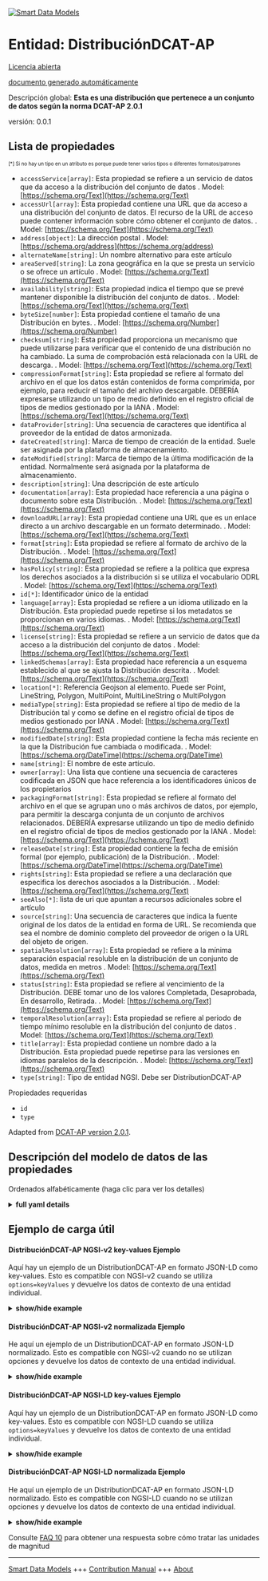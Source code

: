 <!-- 10-Header -->  
[![Smart Data Models](https://smartdatamodels.org/wp-content/uploads/2022/01/SmartDataModels_logo.png "Logo")](https://smartdatamodels.org)  
Entidad: DistribuciónDCAT-AP  
============================<!-- /10-Header -->  
<!-- 15-License -->  
[Licencia abierta](https://github.com/smart-data-models//dataModel.DCAT-AP/blob/master/DistributionDCAT-AP/LICENSE.md)  
[documento generado automáticamente](https://docs.google.com/presentation/d/e/2PACX-1vTs-Ng5dIAwkg91oTTUdt8ua7woBXhPnwavZ0FxgR8BsAI_Ek3C5q97Nd94HS8KhP-r_quD4H0fgyt3/pub?start=false&loop=false&delayms=3000#slide=id.gb715ace035_0_60)  
<!-- /15-License -->  
<!-- 20-Description -->  
Descripción global: **Esta es una distribución que pertenece a un conjunto de datos según la norma DCAT-AP 2.0.1**  
versión: 0.0.1  
<!-- /20-Description -->  
<!-- 30-PropertiesList -->  

## Lista de propiedades  

<sup><sub>[*] Si no hay un tipo en un atributo es porque puede tener varios tipos o diferentes formatos/patrones</sub></sup>  
- `accessService[array]`: Esta propiedad se refiere a un servicio de datos que da acceso a la distribución del conjunto de datos  . Model: [https://schema.org/Text](https://schema.org/Text)- `accessUrl[array]`: Esta propiedad contiene una URL que da acceso a una distribución del conjunto de datos. El recurso de la URL de acceso puede contener información sobre cómo obtener el conjunto de datos.  . Model: [https://schema.org/Text](https://schema.org/Text)- `address[object]`: La dirección postal  . Model: [https://schema.org/address](https://schema.org/address)- `alternateName[string]`: Un nombre alternativo para este artículo  - `areaServed[string]`: La zona geográfica en la que se presta un servicio o se ofrece un artículo  . Model: [https://schema.org/Text](https://schema.org/Text)- `availability[string]`: Esta propiedad indica el tiempo que se prevé mantener disponible la distribución del conjunto de datos.  . Model: [https://schema.org/Text](https://schema.org/Text)- `byteSize[number]`: Esta propiedad contiene el tamaño de una Distribución en bytes.  . Model: [https://schema.org/Number](https://schema.org/Number)- `checksum[string]`: Esta propiedad proporciona un mecanismo que puede utilizarse para verificar que el contenido de una distribución no ha cambiado. La suma de comprobación está relacionada con la URL de descarga.  . Model: [https://schema.org/Text](https://schema.org/Text)- `compressionFormat[string]`: Esta propiedad se refiere al formato del archivo en el que los datos están contenidos de forma comprimida, por ejemplo, para reducir el tamaño del archivo descargable. DEBERÍA expresarse utilizando un tipo de medio definido en el registro oficial de tipos de medios gestionado por la IANA  . Model: [https://schema.org/Text](https://schema.org/Text)- `dataProvider[string]`: Una secuencia de caracteres que identifica al proveedor de la entidad de datos armonizada.  - `dateCreated[string]`: Marca de tiempo de creación de la entidad. Suele ser asignada por la plataforma de almacenamiento.  - `dateModified[string]`: Marca de tiempo de la última modificación de la entidad. Normalmente será asignada por la plataforma de almacenamiento.  - `description[string]`: Una descripción de este artículo  - `documentation[array]`: Esta propiedad hace referencia a una página o documento sobre esta Distribución.  . Model: [https://schema.org/Text](https://schema.org/Text)- `downloadURL[array]`: Esta propiedad contiene una URL que es un enlace directo a un archivo descargable en un formato determinado.  . Model: [https://schema.org/Text](https://schema.org/Text)- `format[string]`: Esta propiedad se refiere al formato de archivo de la Distribución.  . Model: [https://schema.org/Text](https://schema.org/Text)- `hasPolicy[string]`: Esta propiedad se refiere a la política que expresa los derechos asociados a la distribución si se utiliza el vocabulario ODRL  . Model: [https://schema.org/Text](https://schema.org/Text)- `id[*]`: Identificador único de la entidad  - `language[array]`: Esta propiedad se refiere a un idioma utilizado en la Distribución. Esta propiedad puede repetirse si los metadatos se proporcionan en varios idiomas.  . Model: [https://schema.org/Text](https://schema.org/Text)- `license[string]`: Esta propiedad se refiere a un servicio de datos que da acceso a la distribución del conjunto de datos  . Model: [https://schema.org/Text](https://schema.org/Text)- `linkedSchemas[array]`: Esta propiedad hace referencia a un esquema establecido al que se ajusta la Distribución descrita.  . Model: [https://schema.org/Text](https://schema.org/Text)- `location[*]`: Referencia Geojson al elemento. Puede ser Point, LineString, Polygon, MultiPoint, MultiLineString o MultiPolygon  - `mediaType[string]`: Esta propiedad se refiere al tipo de medio de la Distribución tal y como se define en el registro oficial de tipos de medios gestionado por IANA  . Model: [https://schema.org/Text](https://schema.org/Text)- `modifiedDate[string]`: Esta propiedad contiene la fecha más reciente en la que la Distribución fue cambiada o modificada.  . Model: [https://schema.org/DateTime](https://schema.org/DateTime)- `name[string]`: El nombre de este artículo.  - `owner[array]`: Una lista que contiene una secuencia de caracteres codificada en JSON que hace referencia a los identificadores únicos de los propietarios  - `packagingFormat[string]`: Esta propiedad se refiere al formato del archivo en el que se agrupan uno o más archivos de datos, por ejemplo, para permitir la descarga conjunta de un conjunto de archivos relacionados. DEBERÍA expresarse utilizando un tipo de medio definido en el registro oficial de tipos de medios gestionado por la IANA  . Model: [https://schema.org/Text](https://schema.org/Text)- `releaseDate[string]`: Esta propiedad contiene la fecha de emisión formal (por ejemplo, publicación) de la Distribución.  . Model: [https://schema.org/DateTime](https://schema.org/DateTime)- `rights[string]`: Esta propiedad se refiere a una declaración que especifica los derechos asociados a la Distribución.  . Model: [https://schema.org/Text](https://schema.org/Text)- `seeAlso[*]`: lista de uri que apuntan a recursos adicionales sobre el artículo  - `source[string]`: Una secuencia de caracteres que indica la fuente original de los datos de la entidad en forma de URL. Se recomienda que sea el nombre de dominio completo del proveedor de origen o la URL del objeto de origen.  - `spatialResolution[array]`: Esta propiedad se refiere a la mínima separación espacial resoluble en la distribución de un conjunto de datos, medida en metros  . Model: [https://schema.org/Text](https://schema.org/Text)- `status[string]`: Esta propiedad se refiere al vencimiento de la Distribución. DEBE tomar uno de los valores Completada, Desaprobada, En desarrollo, Retirada.  . Model: [https://schema.org/Text](https://schema.org/Text)- `temporalResolution[array]`: Esta propiedad se refiere al periodo de tiempo mínimo resoluble en la distribución del conjunto de datos  . Model: [https://schema.org/Text](https://schema.org/Text)- `title[array]`: Esta propiedad contiene un nombre dado a la Distribución. Esta propiedad puede repetirse para las versiones en idiomas paralelos de la descripción.  . Model: [https://schema.org/Text](https://schema.org/Text)- `type[string]`: Tipo de entidad NGSI. Debe ser DistributionDCAT-AP  <!-- /30-PropertiesList -->  
<!-- 35-RequiredProperties -->  
Propiedades requeridas  
- `id`  - `type`  <!-- /35-RequiredProperties -->  
<!-- 40-RequiredProperties -->  
Adapted from [DCAT-AP version 2.0.1](https://joinup.ec.europa.eu/sites/default/files/distribution/access_url/2020-06/e4823478-4458-4546-9a85-3609867ad089/DCAT_AP_2.0.1.pdf).  
<!-- /40-RequiredProperties -->  
<!-- 50-DataModelHeader -->  
## Descripción del modelo de datos de las propiedades  
Ordenados alfabéticamente (haga clic para ver los detalles)  
<!-- /50-DataModelHeader -->  
<!-- 60-ModelYaml -->  
<details><summary><strong>full yaml details</strong></summary>    
```yaml  
DistributionDCAT-AP:    
  description: 'this is a distribution belonging ot a dataset according to the DCAT-AP standard 2.0.1'    
  properties:    
    accessService:    
      description: 'This property refers to a data service that gives access to the distribution of the dataset'    
      items:    
        type: string    
      type: array    
      x-ngsi:    
        model: https://schema.org/Text    
        type: Property    
    accessUrl:    
      description: 'This property contains a URL that gives access to a Distribution of the Dataset. The resource at the access URL may contain information about how to get the Dataset.'    
      items:    
        minitems: 1    
        type: string    
      type: array    
      x-ngsi:    
        model: https://schema.org/Text    
        type: Property    
    address:    
      description: 'The mailing address'    
      properties:    
        addressCountry:    
          description: 'Property. The country. For example, Spain. Model:''https://schema.org/addressCountry'''    
          type: string    
        addressLocality:    
          description: 'Property. The locality in which the street address is, and which is in the region. Model:''https://schema.org/addressLocality'''    
          type: string    
        addressRegion:    
          description: 'Property. The region in which the locality is, and which is in the country. Model:''https://schema.org/addressRegion'''    
          type: string    
        postOfficeBoxNumber:    
          description: 'Property. The post office box number for PO box addresses. For example, 03578. Model:''https://schema.org/postOfficeBoxNumber'''    
          type: string    
        postalCode:    
          description: 'Property. The postal code. For example, 24004. Model:''https://schema.org/https://schema.org/postalCode'''    
          type: string    
        streetAddress:    
          description: 'Property. The street address. Model:''https://schema.org/streetAddress'''    
          type: string    
      type: object    
      x-ngsi:    
        model: https://schema.org/address    
        type: Property    
    alternateName:    
      description: 'An alternative name for this item'    
      type: string    
      x-ngsi:    
        type: Property    
    areaServed:    
      description: 'The geographic area where a service or offered item is provided'    
      type: string    
      x-ngsi:    
        model: https://schema.org/Text    
        type: Property    
    availability:    
      description: 'This property indicates how long it is planned to keep the Distribution of the Dataset available.'    
      type: string    
      x-ngsi:    
        model: https://schema.org/Text    
        type: Property    
    byteSize:    
      description: 'This property contains the size of a Distribution in bytes.'    
      type: number    
      x-ngsi:    
        model: https://schema.org/Number    
        type: Property    
    checksum:    
      description: 'This property provides a mechanism that can be used to verify that the contents of a distribution have not changed. The checksum is related to the downloadURL.'    
      type: string    
      x-ngsi:    
        model: https://schema.org/Text    
        type: Property    
    compressionFormat:    
      description: 'This property refers to the format of the file in which the data is contained in a compressed form, e.g. to reduce the size of the downloadable file. It SHOULD be expressed using a media type as defined in the official register of media types managed by IANA'    
      type: string    
      x-ngsi:    
        model: https://schema.org/Text    
        type: Property    
    dataProvider:    
      description: 'A sequence of characters identifying the provider of the harmonised data entity.'    
      type: string    
      x-ngsi:    
        type: Property    
    dateCreated:    
      description: 'Entity creation timestamp. This will usually be allocated by the storage platform.'    
      format: date-time    
      type: string    
      x-ngsi:    
        type: Property    
    dateModified:    
      description: 'Timestamp of the last modification of the entity. This will usually be allocated by the storage platform.'    
      format: date-time    
      type: string    
      x-ngsi:    
        type: Property    
    description:    
      description: 'A description of this item'    
      type: string    
      x-ngsi:    
        type: Property    
    documentation:    
      description: 'This property refers to a page or document about this Distribution.'    
      items:    
        type: string    
      type: array    
      x-ngsi:    
        model: https://schema.org/Text    
        type: Property    
    downloadURL:    
      description: 'This property contains a URL that is a directlink to a downloadable file in a givenformat.'    
      items:    
        format: uri    
        type: string    
      type: array    
      x-ngsi:    
        model: https://schema.org/Text    
        type: Property    
    format:    
      description: 'This property refers to the file format of the Distribution.'    
      type: string    
      x-ngsi:    
        model: https://schema.org/Text    
        type: Property    
    hasPolicy:    
      description: 'This property refers to the policy expressing the rights associated with the distribution if using the ODRL vocabulary'    
      type: string    
      x-ngsi:    
        model: https://schema.org/Text    
        type: Property    
    id:    
      anyOf: &distributiondcat-ap_-_properties_-_owner_-_items_-_anyof    
        - description: 'Property. Identifier format of any NGSI entity'    
          maxLength: 256    
          minLength: 1    
          pattern: ^[\w\-\.\{\}\$\+\*\[\]`|~^@!,:\\]+$    
          type: string    
        - description: 'Property. Identifier format of any NGSI entity'    
          format: uri    
          type: string    
      description: 'Unique identifier of the entity'    
      x-ngsi:    
        type: Property    
    language:    
      description: 'This property refers to a language used in the Distribution. This property can be repeated if the metadata is provided in multiple languages.'    
      items:    
        type: string    
      type: array    
      x-ngsi:    
        model: https://schema.org/Text    
        type: Property    
    license:    
      description: 'This property refers to a data service that gives access to the distribution of the dataset'    
      type: string    
      x-ngsi:    
        model: https://schema.org/Text    
        type: Property    
    linkedSchemas:    
      description: 'This property refers to an established schema to which the described Distribution conforms.'    
      items:    
        type: string    
      type: array    
      x-ngsi:    
        model: https://schema.org/Text    
        type: Property    
    location:    
      description: 'Geojson reference to the item. It can be Point, LineString, Polygon, MultiPoint, MultiLineString or MultiPolygon'    
      oneOf:    
        - description: 'GeoProperty. Geojson reference to the item. Point'    
          properties:    
            bbox:    
              items:    
                type: number    
              minItems: 4    
              type: array    
            coordinates:    
              items:    
                type: number    
              minItems: 2    
              type: array    
            type:    
              enum:    
                - Point    
              type: string    
          required:    
            - type    
            - coordinates    
          title: 'GeoJSON Point'    
          type: object    
        - description: 'GeoProperty. Geojson reference to the item. LineString'    
          properties:    
            bbox:    
              items:    
                type: number    
              minItems: 4    
              type: array    
            coordinates:    
              items:    
                items:    
                  type: number    
                minItems: 2    
                type: array    
              minItems: 2    
              type: array    
            type:    
              enum:    
                - LineString    
              type: string    
          required:    
            - type    
            - coordinates    
          title: 'GeoJSON LineString'    
          type: object    
        - description: 'GeoProperty. Geojson reference to the item. Polygon'    
          properties:    
            bbox:    
              items:    
                type: number    
              minItems: 4    
              type: array    
            coordinates:    
              items:    
                items:    
                  items:    
                    type: number    
                  minItems: 2    
                  type: array    
                minItems: 4    
                type: array    
              type: array    
            type:    
              enum:    
                - Polygon    
              type: string    
          required:    
            - type    
            - coordinates    
          title: 'GeoJSON Polygon'    
          type: object    
        - description: 'GeoProperty. Geojson reference to the item. MultiPoint'    
          properties:    
            bbox:    
              items:    
                type: number    
              minItems: 4    
              type: array    
            coordinates:    
              items:    
                items:    
                  type: number    
                minItems: 2    
                type: array    
              type: array    
            type:    
              enum:    
                - MultiPoint    
              type: string    
          required:    
            - type    
            - coordinates    
          title: 'GeoJSON MultiPoint'    
          type: object    
        - description: 'GeoProperty. Geojson reference to the item. MultiLineString'    
          properties:    
            bbox:    
              items:    
                type: number    
              minItems: 4    
              type: array    
            coordinates:    
              items:    
                items:    
                  items:    
                    type: number    
                  minItems: 2    
                  type: array    
                minItems: 2    
                type: array    
              type: array    
            type:    
              enum:    
                - MultiLineString    
              type: string    
          required:    
            - type    
            - coordinates    
          title: 'GeoJSON MultiLineString'    
          type: object    
        - description: 'GeoProperty. Geojson reference to the item. MultiLineString'    
          properties:    
            bbox:    
              items:    
                type: number    
              minItems: 4    
              type: array    
            coordinates:    
              items:    
                items:    
                  items:    
                    items:    
                      type: number    
                    minItems: 2    
                    type: array    
                  minItems: 4    
                  type: array    
                type: array    
              type: array    
            type:    
              enum:    
                - MultiPolygon    
              type: string    
          required:    
            - type    
            - coordinates    
          title: 'GeoJSON MultiPolygon'    
          type: object    
      x-ngsi:    
        type: GeoProperty    
    mediaType:    
      description: 'This property refers to the media type of the Distribution as defined in the official register of media types managed by IANA'    
      type: string    
      x-ngsi:    
        model: https://schema.org/Text    
        type: Property    
    modifiedDate:    
      description: 'This property contains the most recent date on which the Distribution was changed or modified.'    
      format: date-time    
      type: string    
      x-ngsi:    
        model: https://schema.org/DateTime    
        type: Property    
    name:    
      description: 'The name of this item.'    
      type: string    
      x-ngsi:    
        type: Property    
    owner:    
      description: 'A List containing a JSON encoded sequence of characters referencing the unique Ids of the owner(s)'    
      items:    
        anyOf: *distributiondcat-ap_-_properties_-_owner_-_items_-_anyof    
        description: 'Property. Unique identifier of the entity'    
      type: array    
      x-ngsi:    
        type: Property    
    packagingFormat:    
      description: 'This property refers to the format of the file in which one or more data files are grouped together, e.g. to enable a set of related files to be downloaded together. It SHOULD be expressed using a media type as defined in the official register of media types managed by IANA'    
      type: string    
      x-ngsi:    
        model: https://schema.org/Text    
        type: Property    
    releaseDate:    
      description: 'This property contains the date of formal issuance (e.g., publication) of the Distribution.'    
      format: date-time    
      type: string    
      x-ngsi:    
        model: https://schema.org/DateTime    
        type: Property    
    rights:    
      description: 'This property refers to a statement that specifies rights associated with the Distribution.'    
      type: string    
      x-ngsi:    
        model: https://schema.org/Text    
        type: Property    
    seeAlso:    
      description: 'list of uri pointing to additional resources about the item'    
      oneOf:    
        - items:    
            format: uri    
            type: string    
          minItems: 1    
          type: array    
        - format: uri    
          type: string    
      x-ngsi:    
        type: Property    
    source:    
      description: 'A sequence of characters giving the original source of the entity data as a URL. Recommended to be the fully qualified domain name of the source provider, or the URL to the source object.'    
      type: string    
      x-ngsi:    
        type: Property    
    spatialResolution:    
      description: 'This property refers to the minimum spatial separation resolvable in a dataset distribution, measured in meters'    
      items:    
        type: number    
      type: array    
      x-ngsi:    
        model: https://schema.org/Text    
        type: Property    
        units: Meters    
    status:    
      description: 'This property refers to the maturity of the Distribution. It MUST take one of the values Completed, Deprecated, Under Development, Withdrawn'    
      enum:    
        - Completed    
        - Deprecated    
        - 'Under Development'    
        - Withdrawn    
      type: string    
      x-ngsi:    
        model: https://schema.org/Text    
        type: Property    
    temporalResolution:    
      description: 'This property refers to the minimum time period resolvable in the dataset distribution'    
      items:    
        type: number    
      type: array    
      x-ngsi:    
        model: https://schema.org/Text    
        type: Property    
    title:    
      description: 'This property contains a name given to the Distribution. This property can be repeated for parallel language versions of the description.'    
      items:    
        type: string    
      type: array    
      x-ngsi:    
        model: https://schema.org/Text    
        type: Property    
    type:    
      description: 'NGSI entity type. It has to be DistributionDCAT-AP'    
      enum:    
        - DistributionDCAT-AP    
      type: string    
      x-ngsi:    
        type: Property    
  required:    
    - id    
    - type    
  type: object    
  x-derived-from: ""    
  x-disclaimer: 'Redistribution and use in source and binary forms, with or without modification, are permitted  provided that the license conditions are met. Copyleft (c) 2021 Contributors to Smart Data Models Program'    
  x-license-url: https://github.com/smart-data-models/dataModel.DCAT-AP/blob/master/DistributionDCAT-AP/LICENSE.md    
  x-model-schema: https://smart-data-models.github.io/dataModel.DCAT_AP/DistributionDCAT-AP/schema.json    
  x-model-tags: ""    
  x-version: 0.0.1    
```  
</details>    
<!-- /60-ModelYaml -->  
<!-- 70-MiddleNotes -->  
<!-- /70-MiddleNotes -->  
<!-- 80-Examples -->  
## Ejemplo de carga útil  
#### DistribuciónDCAT-AP NGSI-v2 key-values Ejemplo  
Aquí hay un ejemplo de un DistributionDCAT-AP en formato JSON-LD como key-values. Esto es compatible con NGSI-v2 cuando se utiliza `options=keyValues` y devuelve los datos de contexto de una entidad individual.  
<details><summary><strong>show/hide example</strong></summary>    
```json  
{  
  "id": "urn:ngsi-ld:DistributionDCAT-AP:id:NUZE:76215118",  
  "type": "DistributionDCAT-AP",  
  "accessService": [  
    ""  
  ],  
  "accessUrl": [  
    ""  
  ],  
  "address": {  
    "addressCountry": "Luxembourg",  
    "addressLocality": "Luxembourg",  
    "addressRegion": "Luxembourg",  
    "postOfficeBoxNumber": "",  
    "postalCode": "24004",  
    "streetAddress": "Luxembourg platz 2"  
  },  
  "alternateName": "csv",  
  "areaServed": "European Union.",  
  "availability": "yes",  
  "byteSize": 43503,  
  "checksum": "H3FR.",  
  "compressionFormat": "",  
  "dataProvider": "Meloda.org",  
  "dateCreated": "1993-08-16T05:35:56Z",  
  "dateModified": "1970-07-14T10:48:19Z",  
  "description": "Distribution of open data portals in csv",  
  "documentation": [],  
  "downloadURL": [  
    "urn:ngsi-ld:DistributionDCAT-AP:items:HVWX:12201868",  
    "urn:ngsi-ld:DistributionDCAT-AP:items:ICPI:96947751"  
  ],  
  "format": " text/csv",  
  "hasPolicy": "Open data policy.",  
  "language": [  
    "EN",  
    "ES"  
  ],  
  "license": "CC-BY",  
  "linkedSchemas": [],  
  "location": {  
    "coordinates": [  
      -67.057831,  
      67.968509  
    ],  
    "type": "Point"  
  },  
  "mediaType": "",  
  "modifiedDate": "1986-03-28T19:56:43Z",  
  "name": "csv portals distribution",  
  "owner": [  
    "urn:ngsi-ld:DistributionDCAT-AP:items:HZAC:24935175",  
    "urn:ngsi-ld:DistributionDCAT-AP:items:AQGQ:50019342"  
  ],  
  "packagingFormat": "zip",  
  "releaseDate": "1997-05-06T05:04:10Z",  
  "rights": "copyleft",  
  "seeAlso": [  
    "urn:ngsi-ld:DistributionDCAT-AP:items:TYQY:03354957",  
    "urn:ngsi-ld:DistributionDCAT-AP:items:VZQW:12690544"  
  ],  
  "source": "",  
  "spatialResolution": [  
    0.5,  
    0.5  
  ],  
  "status": "Withdrawn",  
  "temporalResolution": [  
    2,  
    10  
  ],  
  "title": [  
    "Dataset base"  
  ]  
}  
```  
</details>  
#### DistribuciónDCAT-AP NGSI-v2 normalizada Ejemplo  
He aquí un ejemplo de un DistributionDCAT-AP en formato JSON-LD normalizado. Esto es compatible con NGSI-v2 cuando no se utilizan opciones y devuelve los datos de contexto de una entidad individual.  
<details><summary><strong>show/hide example</strong></summary>    
```json  
{  
  "id": "urn:ngsi-ld:DistributionDCAT-AP:id:NUZE:76215118",  
  "dateCreated": {  
    "type": "DateTime",  
    "value": "1993-08-16T05:35:56Z"  
  },  
  "dateModified": {  
    "type": "DateTime",  
    "value": "1970-07-14T10:48:19Z"  
  },  
  "source": {  
    "type": "Text",  
    "value": ""  
  },  
  "name": {  
    "type": "Text",  
    "value": "csv portals distribution"  
  },  
  "alternateName": {  
    "type": "Text",  
    "value": "csv"  
  },  
  "description": {  
    "type": "Text",  
    "value": "Distribution of open data portals in csv"  
  },  
  "dataProvider": {  
    "type": "Text",  
    "value": "Meloda.org"  
  },  
  "owner": {  
    "type": "Text",  
    "value": [  
      "urn:ngsi-ld:DistributionDCAT-AP:items:HZAC:24935175",  
      "urn:ngsi-ld:DistributionDCAT-AP:items:AQGQ:50019342"  
    ]  
  },  
  "seeAlso": {  
    "type": "array",  
    "value": [  
      "urn:ngsi-ld:DistributionDCAT-AP:items:TYQY:03354957",  
      "urn:ngsi-ld:DistributionDCAT-AP:items:VZQW:12690544"  
    ]  
  },  
  "location": {  
    "type": "geo:json",  
    "value": {  
      "type": "Point",  
      "coordinates": [  
        -67.057831,  
        67.968509  
      ]  
    }  
  },  
  "address": {  
    "type": "PostalAddress",  
    "value": {  
      "streetAddress": "Luxembourg platz 2",  
      "addressLocality": "Luxembourg",  
      "addressRegion": "Luxembourg",  
      "addressCountry": "Luxembourg",  
      "postalCode": "24004",  
      "postOfficeBoxNumber": ""  
    }  
  },  
  "areaServed": {  
    "type": "Text",  
    "value": "European Union."  
  },  
  "accessUrl": {  
    "type": "array",  
    "value": [  
      ""  
    ]  
  },  
  "availability": {  
    "type": "Text",  
    "value": "yes"  
  },  
  "format": {  
    "type": "Text",  
    "value": " text/csv"  
  },  
  "license": {  
    "type": "Text",  
    "value": "CC-BY"  
  },  
  "accessService": {  
    "type": "array",  
    "value": [  
      ""  
    ]  
  },  
  "byteSize": {  
    "type": "array",  
    "value": 43503  
  },  
  "checksum": {  
    "type": "Text",  
    "value": "H3FR."  
  },  
  "compressionFormat": {  
    "type": "Text",  
    "value": ""  
  },  
  "documentation": {  
    "type": "array",  
    "value": [  
    ]  
  },  
  "downloadURL": {  
    "type": "array",  
    "value": [  
      "urn:ngsi-ld:DistributionDCAT-AP:items:HVWX:12201868",  
      "urn:ngsi-ld:DistributionDCAT-AP:items:ICPI:96947751"  
    ]  
  },  
  "hasPolicy": {  
    "type": "Text",  
    "value": "Open data policy."  
  },  
  "language": {  
    "type": "array",  
    "value": [  
      "EN",  
      "ES"  
    ]  
  },  
  "linkedSchemas": {  
    "type": "array",  
    "value": [  
    ]  
  },  
  "mediaType": {  
    "type": "Text",  
    "value": ""  
  },  
  "packagingFormat": {  
    "type": "Text",  
    "value": "zip"  
  },  
  "releaseDate": {  
    "type": "DateTime",  
    "value": "1997-05-06T05:04:10Z"  
  },  
  "rights": {  
    "type": "Text",  
    "value": "copyleft"  
  },  
  "spatialResolution": {  
    "type": "array",  
    "value": [  
      0.5,  
      0.5  
    ]  
  },  
  "status": {  
    "type": "Text",  
    "value": "Withdrawn"  
  },  
  "temporalResolution": {  
    "type": "array",  
    "value": [  
      2,  
      10  
    ]  
  },  
  "title": {  
    "type": "array",  
    "value": [  
      "Dataset base"  
    ]  
  },  
  "modifiedDate": {  
    "type": "DateTime",  
    "value": "1986-03-28T19:56:43Z"  
  }  
}  
```  
</details>  
#### DistribuciónDCAT-AP NGSI-LD key-values Ejemplo  
Aquí hay un ejemplo de un DistributionDCAT-AP en formato JSON-LD como key-values. Esto es compatible con NGSI-LD cuando se utiliza `options=keyValues` y devuelve los datos de contexto de una entidad individual.  
<details><summary><strong>show/hide example</strong></summary>    
```json  
{  
    "id": "urn:ngsi-ld:DistributionDCAT-AP:id:NUZE:76215118",  
    "type": "DistributionDCAT-AP",  
    "accessService": [  
        ""  
    ],  
    "accessUrl": [  
        ""  
    ],  
    "address": {  
        "addressCountry": "Luxembourg",  
        "addressLocality": "Luxembourg",  
        "addressRegion": "Luxembourg",  
        "postOfficeBoxNumber": "",  
        "postalCode": "24004",  
        "streetAddress": "Luxembourg platz 2"  
    },  
    "alternateName": "csv",  
    "areaServed": "European Union.",  
    "availability": "yes",  
    "byteSize": 43503,  
    "checksum": "H3FR.",  
    "compressionFormat": "",  
    "dataProvider": "Meloda.org",  
    "dateCreated": "1993-08-16T05:35:56Z",  
    "dateModified": "1970-07-14T10:48:19Z",  
    "description": "Distribution of open data portals in csv",  
    "documentation": [],  
    "downloadURL": [  
        "urn:ngsi-ld:DistributionDCAT-AP:items:HVWX:12201868",  
        "urn:ngsi-ld:DistributionDCAT-AP:items:ICPI:96947751"  
    ],  
    "format": " text/csv",  
    "hasPolicy": "Open data policy.",  
    "language": [  
        "EN",  
        "ES"  
    ],  
    "license": "CC-BY",  
    "linkedSchemas": [],  
    "location": {  
        "coordinates": [  
            -67.057831,  
            67.968509  
        ],  
        "type": "Point"  
    },  
    "mediaType": "",  
    "modifiedDate": "1986-03-28T19:56:43Z",  
    "name": "csv portals distribution",  
    "owner": [  
        "urn:ngsi-ld:DistributionDCAT-AP:items:HZAC:24935175",  
        "urn:ngsi-ld:DistributionDCAT-AP:items:AQGQ:50019342"  
    ],  
    "packagingFormat": "zip",  
    "releaseDate": "1997-05-06T05:04:10Z",  
    "rights": "copyleft",  
    "seeAlso": [  
        "urn:ngsi-ld:DistributionDCAT-AP:items:TYQY:03354957",  
        "urn:ngsi-ld:DistributionDCAT-AP:items:VZQW:12690544"  
    ],  
    "source": "",  
    "spatialResolution": [  
        0.5,  
        0.5  
    ],  
    "status": "Withdrawn",  
    "temporalResolution": [  
        2,  
        10  
    ],  
    "title": [  
        "Dataset base"  
    ],  
    "@context": [  
        "https://raw.githubusercontent.com/smart-data-models/dataModel.DCAT-AP/master/context.jsonld"  
    ]  
}  
```  
</details>  
#### DistribuciónDCAT-AP NGSI-LD normalizada Ejemplo  
He aquí un ejemplo de un DistributionDCAT-AP en formato JSON-LD normalizado. Esto es compatible con NGSI-LD cuando no se utilizan opciones y devuelve los datos de contexto de una entidad individual.  
<details><summary><strong>show/hide example</strong></summary>    
```json  
{  
    "id": "urn:ngsi-ld:DistributionDCAT-AP:id:NUZE:76215118",  
    "accessService": {  
        "type": "Property",  
        "value": [  
            ""  
        ]  
    },  
    "accessUrl": {  
        "type": "Property",  
        "value": [  
            ""  
        ]  
    },  
    "address": {  
        "type": "Property",  
        "value": {  
            "streetAddress": "Luxembourg platz 2",  
            "addressLocality": "Luxembourg",  
            "addressRegion": "Luxembourg",  
            "addressCountry": "Luxembourg",  
            "postalCode": "24004",  
            "postOfficeBoxNumber": ""  
        }  
    },  
    "alternateName": {  
        "type": "Property",  
        "value": "csv"  
    },  
    "areaServed": {  
        "type": "Property",  
        "value": "European Union."  
    },  
    "availability": {  
        "type": "Property",  
        "value": "yes"  
    },  
    "byteSize": {  
        "type": "Property",  
        "value": 43503  
    },  
    "checksum": {  
        "type": "Property",  
        "value": "H3FR."  
    },  
    "compressionFormat": {  
        "type": "Property",  
        "value": ""  
    },  
    "dataProvider": {  
        "type": "Property",  
        "value": "Meloda.org"  
    },  
    "dateCreated": {  
        "type": "Property",  
        "value": {  
            "@type": "DateTime",  
            "@value": "1993-08-16T05:35:56Z"  
        }  
    },  
    "dateModified": {  
        "type": "Property",  
        "value": {  
            "@type": "DateTime",  
            "@value": "1970-07-14T10:48:19Z"  
        }  
    },  
    "description": {  
        "type": "Property",  
        "value": "Distribution of open data portals in csv"  
    },  
    "documentation": {  
        "type": "Property",  
        "value": []  
    },  
    "downloadURL": {  
        "type": "Property",  
        "value": [  
            "urn:ngsi-ld:DistributionDCAT-AP:items:HVWX:12201868",  
            "urn:ngsi-ld:DistributionDCAT-AP:items:ICPI:96947751"  
        ]  
    },  
    "format": {  
        "type": "Property",  
        "value": " text/csv"  
    },  
    "hasPolicy": {  
        "type": "Property",  
        "value": "Open data policy."  
    },  
    "language": {  
        "type": "Property",  
        "value": [  
            "EN",  
            "ES"  
        ]  
    },  
    "license": {  
        "type": "Property",  
        "value": "CC-BY"  
    },  
    "linkedSchemas": {  
        "type": "Property",  
        "value": []  
    },  
    "location": {  
        "type": "Property",  
        "value": {  
            "type": "Point",  
            "coordinates": [  
                -67.057831,  
                67.968509  
            ]  
        }  
    },  
    "mediaType": {  
        "type": "Property",  
        "value": ""  
    },  
    "modifiedDate": {  
        "type": "Property",  
        "value": {  
            "@type": "DateTime",  
            "@value": "1986-03-28T19:56:43Z"  
        }  
    },  
    "name": {  
        "type": "Property",  
        "value": "csv portals distribution"  
    },  
    "owner": {  
        "type": "Property",  
        "value": [  
            "urn:ngsi-ld:DistributionDCAT-AP:items:HZAC:24935175",  
            "urn:ngsi-ld:DistributionDCAT-AP:items:AQGQ:50019342"  
        ]  
    },  
    "packagingFormat": {  
        "type": "Property",  
        "value": "zip"  
    },  
    "releaseDate": {  
        "type": "Property",  
        "value": {  
            "@type": "DateTime",  
            "@value": "1997-05-06T05:04:10Z"  
        }  
    },  
    "rights": {  
        "type": "Property",  
        "value": "copyleft"  
    },  
    "seeAlso": {  
        "type": "Property",  
        "value": [  
            "urn:ngsi-ld:DistributionDCAT-AP:items:TYQY:03354957",  
            "urn:ngsi-ld:DistributionDCAT-AP:items:VZQW:12690544"  
        ]  
    },  
    "source": {  
        "type": "Property",  
        "value": ""  
    },  
    "spatialResolution": {  
        "type": "Property",  
        "value": [  
            0.5,  
            0.5  
        ]  
    },  
    "status": {  
        "type": "Property",  
        "value": "Withdrawn"  
    },  
    "temporalResolution": {  
        "type": "Property",  
        "value": [  
            2,  
            10  
        ]  
    },  
    "title": {  
        "type": "Property",  
        "value": [  
            "Dataset base"  
        ]  
    },  
    "@context": [  
        "https://raw.githubusercontent.com/smart-data-models/dataModel.DCAT-AP/master/context.jsonld"  
    ]  
}  
```  
</details><!-- /80-Examples -->  
<!-- 90-FooterNotes -->  
<!-- /90-FooterNotes -->  
<!-- 95-Units -->  
Consulte [FAQ 10](https://smartdatamodels.org/index.php/faqs/) para obtener una respuesta sobre cómo tratar las unidades de magnitud  
<!-- /95-Units -->  
<!-- 97-LastFooter -->  
---  
[Smart Data Models](https://smartdatamodels.org) +++ [Contribution Manual](https://bit.ly/contribution_manual) +++ [About](https://bit.ly/Introduction_SDM)<!-- /97-LastFooter -->  
